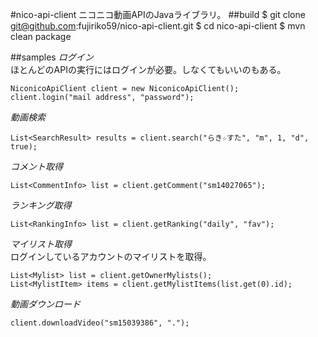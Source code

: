 #nico-api-client
ニコニコ動画APIのJavaライブラリ。
##build
    $ git clone git@github.com:fujiriko59/nico-api-client.git
    $ cd nico-api-client
    $ mvn clean package

##samples
*ログイン*  
ほとんどのAPIの実行にはログインが必要。しなくてもいいのもある。

    NiconicoApiClient client = new NiconicoApiClient();
    client.login("mail address", "password");

*動画検索*

    List<SearchResult> results = client.search("らき☆すた", "m", 1, "d", true);

*コメント取得*

    List<CommentInfo> list = client.getComment("sm14027065");

*ランキング取得*

    List<RankingInfo> list = client.getRanking("daily", "fav");

*マイリスト取得*  
ログインしているアカウントのマイリストを取得。

    List<Mylist> list = client.getOwnerMylists();
    List<MylistItem> items = client.getMylistItems(list.get(0).id);

*動画ダウンロード*

    client.downloadVideo("sm15039386", ".");

